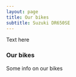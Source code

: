 ```yaml
---
layout: page
title: Our bikes
subtitle: Suzuki DR650SE
---
```


Text here

### Our bikes

Some info on our bikes
